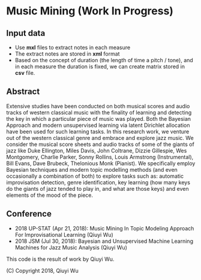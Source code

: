 # Music Mining (Work In Progress)

## Input data
* Use **mxl** files to extract notes in each measure
* The extract notes are stored in **xml** format
* Based on the concept of duration (the length of time a pitch / tone), and in each measure the duration is fixed, we can create matrix stored in **csv** file.



## Abstract
Extensive studies have been conducted on both musical scores and audio tracks of western classical music with the finality of learning and detecting the key in which a particular piece of music was played. Both the Bayesian Approach and modern unsupervised learning via latent Dirichlet allocation have been used for such learning tasks. In this research work, we venture out of the western classical genre and embrace and explore jazz music. We consider the musical score sheets and audio tracks of some of the giants of jazz like Duke Ellington, Miles Davis, John Coltrane, Dizzie Gillespie, Wes Montgomery, Charlie Parker, Sonny Rollins, Louis Armstrong (Instrumental), Bill Evans, Dave Brubeck, Thelonious Monk (Pianist). We specifically employ Bayesian techniques and modern topic modelling methods (and even occasionally a combination of both) to explore tasks such as: automatic improvisation detection, genre identification, key learning (how many keys do the giants of jazz tended to play in, and what are those keys) and even elements of the mood of the piece.  

## Conference
* 2018 UP-STAT (Apr 21, 2018): Music Mining In Topic Modeling Approach For Improvisational Learning (Qiuyi Wu)
* 2018 JSM (Jul 30, 2018): Bayesian and Unsupervised Machine Learning Machines for Jazz Music Analysis (Qiuyi Wu)


This code is the result of work by Qiuyi Wu.

(C) Copyright 2018, Qiuyi Wu




